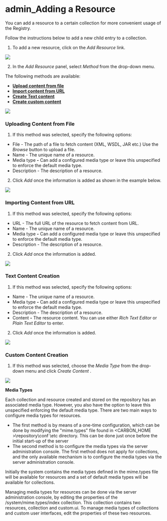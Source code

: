 # admin\_Adding a Resource

You can add a resource to a certain collection for more convenient usage of the Registry.

Follow the instructions below to add a new child entry to a collection.

1. To add a new resource, click on the *Add Resource* link.

![](/assets/attachments/126562631/126562638.png)

2. In the *Add Resource* panel, select *Method* from the drop-down menu.

The following methods are available:

-   **[Upload content from file](#admin_AddingaResource-1)**
-   **[Import content from URL](#admin_AddingaResource-2)**
-   **[Create Text content](#admin_AddingaResource-3)**
-   **[Create custom content](#admin_AddingaResource-4)**

![](/assets/attachments/126562631/126562637.png)

### Uploading Content from File

1. If this method was selected, specify the following options:

-   File - The path of a file to fetch content (XML, WSDL, JAR etc.) Use the *Browse* button to upload a file.
-   Name - The unique name of a resource.
-   Media type **-** Can add a configured media type or leave this unspecified to enforce the default media type.
-   Description - The description of a resource.

2. Click *Add* once the information is added as shown in the example below.

![](/assets/attachments/126562631/126562635.png)

### Importing Content from URL

1. If this method was selected, specify the following options:

-   URL - The full URL of the resource to fetch content from URL.
-   Name - The unique name of a resource.
-   Media type **-** Can add a configured media type or leave this unspecified to enforce the default media type.
-   Description - The description of a resource.

2. Click *Add* once the information is added.

![](/assets/attachments/126562631/126562633.png)

### Text Content Creation

1. If this method was selected, specify the following options:

-   Name - The unique name of a resource.
-   Media type **-** Can add a configured media type or leave this unspecified to enforce the default media type.
-   Description - The description of a resource.
-   Content **-** The resource content. You can use either *Rich Text Editor* or *Plain Text Editor* to enter.

2. Click *Add* once the information is added.

![](/assets/attachments/126562631/126562632.png)

### Custom Content Creation

1. If this method was selected, choose the *Media Type* from the drop-down menu and click *Create Content* .

![](/assets/attachments/126562631/126562636.png)

**Media Types**

Each collection and resource created and stored on the repository has an associated media type. However, you also have the option to leave this unspecified enforcing the default media type. There are two main ways to configure media types for resources.

-   The first method is by means of a one-time configuration, which can be done by modifying the "mime.types" file found in &lt;CARBON\_HOME &gt;\\repository\\conf \\etc directory. This can be done just once before the initial start-up of the server
-   The second method is to configure the media types via the server administration console. The first method does not apply for collections, and the only available mechanism is to configure the media types via the server administration console.

Initially the system contains the media types defined in the mime.types file will be available for resources and a set of default media types will be available for collections.

Managing media types for resources can be done via the server administration console, by editing the properties of the /system/mime.types/index collection. This collection contains two resources, collection and custom.ui. To manage media types of collections and custom user interfaces, edit the properties of these two resources.
